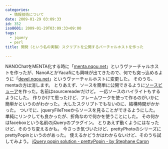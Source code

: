 ```yaml
---
categories:
  - 情報技術について
date: 2009-01-29 03:09:33
id: 352
iso8601: 2009-01-29T03:09:33+09:00
tags:
  - jquery
  - perl
title: 開発（という名の実験）スクリプトを公開するバーチャルホストを作った

---
```


<p>NANOChatをMENTA化する時に「<a href="http://www.nishimiyahara.net">menta.nqou.net</a>」というヴァーチャルホストを作ったが、NanoAとかYacafiにも興味が出てきたので、何でも突っ込めるように「<a href="http://www.nishimiyahara.net">devel.nqou.net</a>」というヴァーチャルホストに変更した。
そのうち、mentaの方は消します。
とりあえず、ソースを簡単に公開できるように<a href="http://www.nishimiyahara.net">ソースビューア</a>を作った。名前はsourcereaderだけど。
一応ソースのハイライトもするようにした。
作りかけて思ったけど、フレームワークを使って作るのがいかに簡単かというのがわかった。
大したスクリプトでもないのに、結構時間がかかった。
ついでに、jqueryFileTreeからソースを見ることができるようにした。
単純にリンクしても良かったが、折角なので何かを使うことにした。
その何かはfaceboxという名前のjQueryのプラグイン。
とりあえず動くようにはなったけど、そのうち変えるかも。
今さっき気づいたけど、prettyPhotoのシリーズにprettyPopinというのがあった。
使えるかどうかはわからないけど、そのうち試してみよう。
<a href="http://www.no-margin-for-errors.com/projects/prettyPopin/">jQuery popin solution - prettyPopin - by Stephane Caron</a></p>
    	